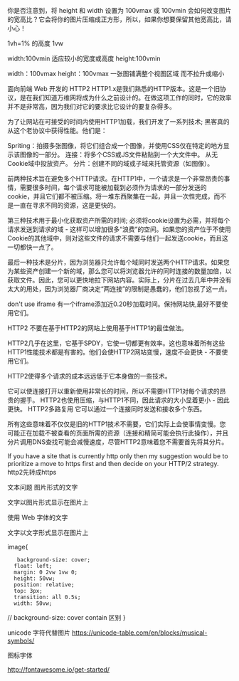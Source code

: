 你是否注意到，将 height 和 width 设置为 100vmax 或 100vmin 会如何改变图片的宽高比？它会将你的图片压缩成正方形，所以，如果你想要保留其他宽高比，请小心！

1vh=1% 的高度
1vw

width:100vmin   适应较小的宽度或高度
height:100vmin


width：100vmax
height：100vmax  一张图铺满整个视图区域 而不拉升或缩小


面向前端 Web 开发的 HTTP2 
HTTP1.x是我们熟悉的HTTP版本。这是一个旧协议，是在我们知道万维网将成为什么之前设计的。在做这项工作的同时，它的效率并不是非常高，因为我们对它的要求比它设计的要复杂得多。

为了让网站在可接受的时间内使用HTTP1加载，我们开发了一系列技术; 黑客真的 从这个老协议中获得性能。他们是：

Spriting：拍摄多张图像，将它们组合成一个图像，并使用CSS仅在特定的地方显示该图像的一部分。
连接：将多个CSS或JS文件粘贴到一个大文件中。
从无Cookie域中投放资产。
分片：创建不同的域或子域来托管资源（如图像）。

前两种技术旨在避免多个HTTP请求。在HTTP1中，一个请求是一个非常昂贵的事情，需要很多时间，每个请求可能被加载到必须作为请求的一部分发送的cookie，并且它们都不被压缩。将一堆东西聚集在一起，并且一次性完成，而不是一直在寻求不同的资源，这是更快的。

第三种技术用于最小化获取资产所需的时间; 必须将cookie设置为必需，并将每个请求发送到请求的域 - 这样可以增加很多“浪费”的空间。如果您的资产位于不使用Cookie的其他域中，则对这些文件的请求不需要与他们一起发送cookie，而且这一切都快一点了。

最后一种技术是分片，因为浏览器只允许每个域同时发送两个HTTP请求。如果您为某些资产创建一个新的域，那么您可以将浏览器允许的同时连接的数量加倍，以获取文件。因此，您可以更快地拉下网站内容。实际上，分片在过去几年中并没有太大的用处，因为浏览器厂商决定“两连接”的限制是愚蠢的，他们忽视了这一点。

don't use iframe
有一个iframe添加近0.20秒加载时间。保持网站快,最好不要使用它们。


HTTP2
不要在基于HTTP2的网站上使用基于HTTP1的最佳做法。

HTTP2几乎在这里，它基于SPDY，它使一切都更有效率。这也意味着所有这些HTTP1性能技术都是有害的。他们会使HTTP2网站变慢，速度不会更快 - 不要使用它们。

HTTP2使得多个请求的成本远远低于它本身做的一些技术。

它可以使连接打开以重新使用非常长的时间，所以不需要HTTP1对每个请求的昂贵的握手。
HTTP2也使用压缩，与HTTP1不同，因此请求的大小显着更小 - 因此更快。
HTTP2多路复用 它可以通过一个连接同时发送和接收多个东西。

所有这些意味着不仅仅是旧的HTTP1技术不需要，它们实际上会使事情变慢。您可能正在加载不被查看的页面所需的资源（连接和精简可能会执行此操作），并且分片调用DNS查找可能会减慢速度，尽管HTTP2意味着您不需要首先将其分片。
	

If you have a site that is currently http only then my suggestion would be to prioritize a move to https first and then decide on your HTTP/2 strategy.
http2先转成https

文本问题
图片形式的文字

文字以图片形式显示在图片上

使用 Web 字体的文字

文字以文字形式显示在图片上

image{

       background-size: cover;
      float: left;
      margin: 0 2vw 1vw 0;
      height: 50vw;
      position: relative;
      top: 3px;
      transition: all 0.5s;
      width: 50vw;
  //  background-size: cover contain 区别
}

unicode 字符代替图片  https://unicode-table.com/en/blocks/musical-symbols/

图标字体
 
<script src="https://use.fontawesome.com/55c616542e.js"></script>
<i class="fa fa-camera-retro fa-lg"></i> 
http://fontawesome.io/get-started/
